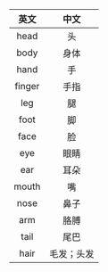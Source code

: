 |英文|中文|
|:---:|:---:|
| head | 头 |
| body | 身体 |
| hand | 手 |
| finger | 手指 |
| leg | 腿 |
| foot | 脚 |
| face | 脸 |
| eye | 眼睛 |
| ear | 耳朵 |
| mouth | 嘴 |
| nose | 鼻子 |
| arm | 胳膊 |
| tail | 尾巴 |
| hair | 毛发；头发 |